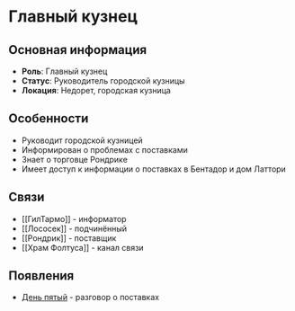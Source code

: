 # Главный кузнец

## Основная информация
- **Роль**: Главный кузнец
- **Статус**: Руководитель городской кузницы
- **Локация**: Недорет, городская кузница

## Особенности
- Руководит городской кузницей
- Информирован о проблемах с поставками
- Знает о торговце Рондрике
- Имеет доступ к информации о поставках в Бентадор и дом Латтори

## Связи
- [[ГилТармо]] - информатор
- [[Лососек]] - подчинённый
- [[Рондрик]] - поставщик
- [[Храм Фолтуса]] - канал связи

## Появления
- [День пятый](obsidian://open?vault=Project%20LUX&file=%D0%9E%D1%82%D1%87%D0%B5%D1%82%D1%8B%2F%D0%94%D0%B5%D0%BD%D1%8C%20%D0%BF%D1%8F%D1%82%D1%8B%D0%B9) - разговор о поставках 